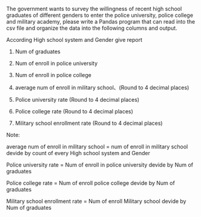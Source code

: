 The government wants to survey the willingness of recent high school graduates of different genders to enter the police university, police college and military academy, please write a Pandas program that can read into the csv file and organize the data into the following columns and output. 

According High school system and Gender give report

1. Num of graduates

2. Num of enroll in police university

3. Num of enroll in police college

4. average num of enroll in military school、(Round to 4 decimal places)

5. Police university rate (Round to 4 decimal places)

6. Police college rate (Round to 4 decimal places)

7. Military school enrollment rate (Round to 4 decimal places)

Note:

average num of enroll in military school = num of enroll in military school devide by count of every High school system and Gender 

Police university rate = Num of enroll in police university devide by Num of graduates 

Police college rate = Num of enroll police college devide by Num of graduates 

Military school enrollment rate = Num of enroll Military school devide by Num of graduates
